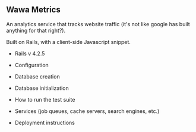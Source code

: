 ## Wawa Metrics

An analytics service that tracks website traffic (it's not like google has built anything for that right?).

Built on Rails, with a client-side Javascript snippet.

* Rails v 4.2.5

* Configuration

* Database creation

* Database initialization

* How to run the test suite

* Services (job queues, cache servers, search engines, etc.)

* Deployment instructions

